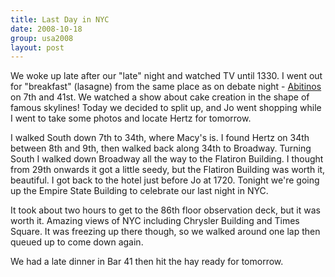 ```yaml
---
title: Last Day in NYC
date: 2008-10-18
group: usa2008
layout: post
---
```

We woke up late after our "late" night and watched TV until 1330. I went out for "breakfast" (lasagne) from the same place as on debate night - [Abitinos](http://www.abitinospizza.com/) on 7th and 41st. We watched a show about cake creation in the shape of famous skylines! Today we decided to split up, and Jo went shopping while I went to take some photos and locate Hertz for tomorrow.

I walked South down 7th to 34th, where Macy's is. I found Hertz on 34th between 8th and 9th, then walked back along 34th to Broadway.  Turning South I walked down Broadway all the way to the Flatiron Building. I thought from 29th onwards it got a little seedy, but the Flatiron Building was worth it, beautiful. I got back to the hotel just before Jo at 1720. Tonight we're going up the Empire State Building to celebrate our last night in NYC.

It took about two hours to get to the 86th floor observation deck, but it was worth it. Amazing views of NYC including Chrysler Building and Times Square. It was freezing up there though, so we walked around one lap then queued up to come down again.

We had a late dinner in Bar 41 then hit the hay ready for tomorrow.